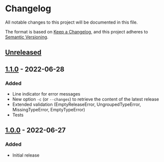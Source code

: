 # Changelog
All notable changes to this project will be documented in this file.

The format is based on [Keep a Changelog](https://keepachangelog.com/en/1.0.0/),
and this project adheres to [Semantic Versioning](https://semver.org/spec/v2.0.0.html).

## [Unreleased]

## [1.1.0] - 2022-06-28
### Added
- Line indicator for error messages
- New option `-c` (or `--changes`) to retrieve the content of the latest release
- Extended validation (EmptyReleaseError, UngroupedTypeError, MissingTypeError, EmptyTypeError)
- Tests

## [1.0.0] - 2022-06-27
### Added
- Initial release

[Unreleased]: https://github.com/wesone/chap/compare/v1.0.0...HEAD
[1.1.0]: https://github.com/wesone/chap/compare/v1.0.0...v1.1.0
[1.0.0]: https://github.com/wesone/chap/releases/tag/v1.0.0
